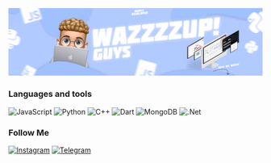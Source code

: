 ![Header](https://github.com/1chups/1chups/blob/main/assets/шапка.png)

### Languages and tools
![JavaScript](https://img.shields.io/badge/-JavaScript-090909?style=for-the-badge&logo=javascript)
![Python](https://img.shields.io/badge/-Python-090909?style=for-the-badge&logo=python)
![C++](https://img.shields.io/badge/-c%2b%2b-090909?style=for-the-badge&logo=c%2b%2b)
![Dart](https://img.shields.io/badge/-Dart-090909?style=for-the-badge&logo=dart)
![MongoDB](https://img.shields.io/badge/-Mongodb-090909?style=for-the-badge&logo=mongodb)
![.Net](https://img.shields.io/badge/-Framework-090909?style=for-the-badge&logo=.net)


### Follow Me
[![Instagram](https://img.shields.io/badge/-Instagram-090909?style=for-the-badge&logo=instagram)](https://www.instagram.com/prod.instx/)
[![Telegram](https://img.shields.io/badge/-Telegram-090909?style=for-the-badge&logo=telegram)](https://www.instagram.com/@danyabarbie/)
